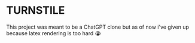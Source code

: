 # TURNSTILE

This project was meant to be a ChatGPT clone but as of now i've given up because latex rendering is too hard 😭
